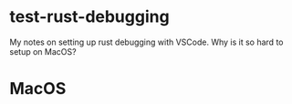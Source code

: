 # test-rust-debugging
My notes on setting up rust debugging with VSCode. Why is it so hard to setup on MacOS?

# MacOS
